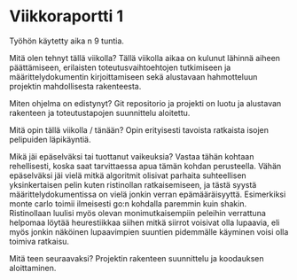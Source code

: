# Viikkoraportti 1

Työhön käytetty aika n 9 tuntia.

Mitä olen tehnyt tällä viikolla?
Tällä viikolla aikaa on kulunut lähinnä aiheen päättämiseen, erilaisten toteutusvaihtoehtojen tutkimiseen ja määrittelydokumentin kirjoittamiseen sekä alustavaan hahmotteluun projektin mahdollisesta rakenteesta.

Miten ohjelma on edistynyt?
Git repositorio ja projekti on luotu ja alustavan rakenteen ja toteutustapojen suunnittelu aloitettu.

Mitä opin tällä viikolla / tänään?
Opin erityisesti tavoista ratkaista isojen pelipuiden läpikäyntiä.

Mikä jäi epäselväksi tai tuottanut vaikeuksia? Vastaa tähän kohtaan rehellisesti, koska saat tarvittaessa apua tämän kohdan perusteella.
Vähän epäselväksi jäi vielä mitkä algoritmit olisivat parhaita suhteellisen yksinkertaisen pelin kuten ristinollan ratkaisemiseen, ja tästä syystä määrittelydokumentissa on vielä jonkin verran epämääräisyyttä. Esimerkiksi monte carlo toimii ilmeisesti go:n kohdalla paremmin kuin shakin. Ristinollaan luulisi myös olevan monimutkaisempiin peleihin verrattuna helpomaa löytää heurestiikkaa siihen mitkä siirrot voisivat olla lupaavia, eli myös jonkin näköinen lupaavimpien suuntien pidemmälle käyminen voisi olla toimiva ratkaisu.

Mitä teen seuraavaksi?
Projektin rakenteen suunnittelu ja koodauksen aloittaminen.